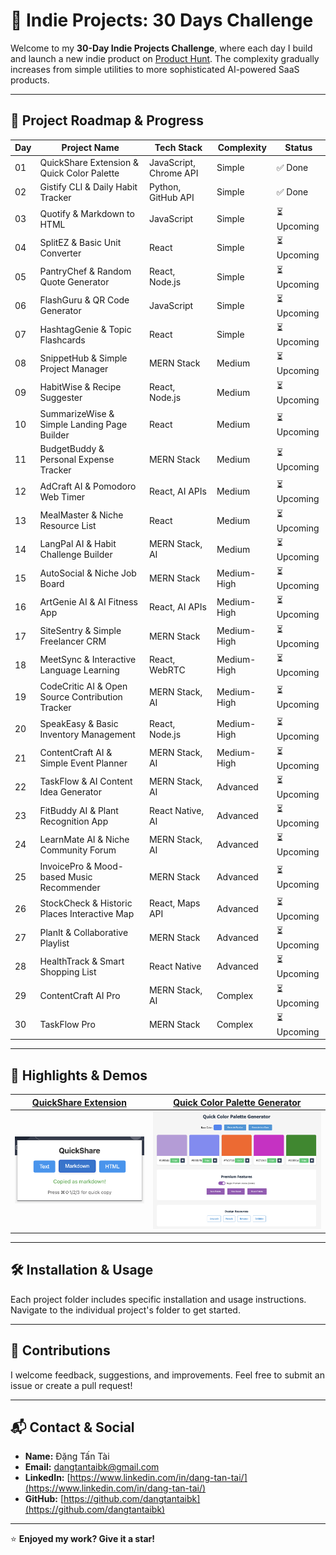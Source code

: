 # 🚀 Indie Projects: 30 Days Challenge

Welcome to my **30-Day Indie Projects Challenge**, where each day I build and launch a new indie product on [Product Hunt](https://www.producthunt.com). The complexity gradually increases from simple utilities to more sophisticated AI-powered SaaS products.

---

## 📅 Project Roadmap & Progress

| Day | Project Name | Tech Stack | Complexity | Status |
|-----|--------------|------------|------------|--------|
| 01  | QuickShare Extension & Quick Color Palette | JavaScript, Chrome API | Simple | ✅ Done |
| 02  | Gistify CLI & Daily Habit Tracker | Python, GitHub API | Simple |  ✅ Done |
| 03  | Quotify & Markdown to HTML | JavaScript | Simple | ⏳ Upcoming |
| 04  | SplitEZ & Basic Unit Converter | React | Simple | ⏳ Upcoming |
| 05  | PantryChef & Random Quote Generator | React, Node.js | Simple | ⏳ Upcoming |
| 06  | FlashGuru & QR Code Generator | JavaScript | Simple | ⏳ Upcoming |
| 07  | HashtagGenie & Topic Flashcards | React | Simple | ⏳ Upcoming |
| 08  | SnippetHub & Simple Project Manager | MERN Stack | Medium | ⏳ Upcoming |
| 09  | HabitWise & Recipe Suggester | React, Node.js | Medium | ⏳ Upcoming |
| 10  | SummarizeWise & Simple Landing Page Builder | React | Medium | ⏳ Upcoming |
| 11  | BudgetBuddy & Personal Expense Tracker | MERN Stack | Medium | ⏳ Upcoming |
| 12  | AdCraft AI & Pomodoro Web Timer | React, AI APIs | Medium | ⏳ Upcoming |
| 13  | MealMaster & Niche Resource List | React | Medium | ⏳ Upcoming |
| 14  | LangPal AI & Habit Challenge Builder | MERN Stack, AI | Medium | ⏳ Upcoming |
| 15  | AutoSocial & Niche Job Board | MERN Stack | Medium-High | ⏳ Upcoming |
| 16  | ArtGenie AI & AI Fitness App | React, AI APIs | Medium-High | ⏳ Upcoming |
| 17  | SiteSentry & Simple Freelancer CRM | MERN Stack | Medium-High | ⏳ Upcoming |
| 18  | MeetSync & Interactive Language Learning | React, WebRTC | Medium-High | ⏳ Upcoming |
| 19  | CodeCritic AI & Open Source Contribution Tracker | MERN Stack, AI | Medium-High | ⏳ Upcoming |
| 20  | SpeakEasy & Basic Inventory Management | React, Node.js | Medium-High | ⏳ Upcoming |
| 21  | ContentCraft AI & Simple Event Planner | MERN Stack, AI | Medium-High | ⏳ Upcoming |
| 22  | TaskFlow & AI Content Idea Generator | MERN Stack, AI | Advanced | ⏳ Upcoming |
| 23  | FitBuddy AI & Plant Recognition App | React Native, AI | Advanced | ⏳ Upcoming |
| 24  | LearnMate AI & Niche Community Forum | MERN Stack, AI | Advanced | ⏳ Upcoming |
| 25  | InvoicePro & Mood-based Music Recommender | MERN Stack | Advanced | ⏳ Upcoming |
| 26  | StockCheck & Historic Places Interactive Map | React, Maps API | Advanced | ⏳ Upcoming |
| 27  | PlanIt & Collaborative Playlist | MERN Stack | Advanced | ⏳ Upcoming |
| 28  | HealthTrack & Smart Shopping List | React Native | Advanced | ⏳ Upcoming |
| 29  | ContentCraft AI Pro | MERN Stack, AI | Complex | ⏳ Upcoming |
| 30  | TaskFlow Pro | MERN Stack | Complex | ⏳ Upcoming |

---

## 📸 Highlights & Demos

| [QuickShare Extension](projects/01/quickshare-extension/README.md) | [Quick Color Palette Generator](projects/01/quick-color-palette/README.md) |
|---|---|
| ![QuickShare Extension](resources/screenshots/QuickShare%20Extension.png) | ![Quick Color Palette Generator](resources/screenshots/Quick%20Color%20Palette%20Generator.png) |

---

## 🛠 Installation & Usage

Each project folder includes specific installation and usage instructions. Navigate to the individual project's folder to get started.

---

## 🤝 Contributions

I welcome feedback, suggestions, and improvements. Feel free to submit an issue or create a pull request!

---

## 📬 Contact & Social

- **Name:** Đặng Tấn Tài
- **Email:** dangtantaibk@gmail.com
- **LinkedIn:** [https://www.linkedin.com/in/dang-tan-tai/](https://www.linkedin.com/in/dang-tan-tai/)
- **GitHub:** [https://github.com/dangtantaibk](https://github.com/dangtantaibk)

---

⭐️ **Enjoyed my work? Give it a star!**